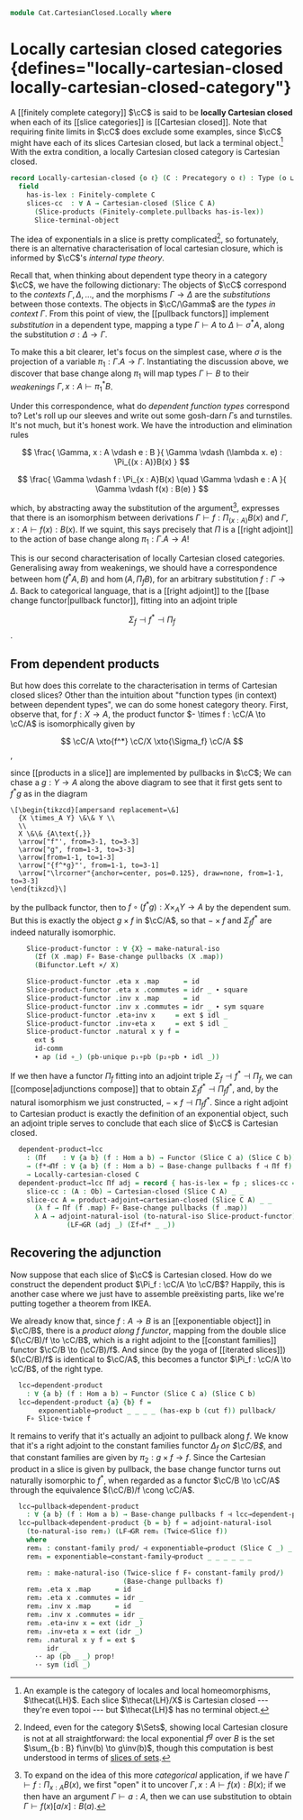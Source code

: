 <!--
```agda
open import Cat.Functor.Adjoint.Compose
open import Cat.Instances.Slice.Twice
open import Cat.Diagram.Limit.Finite
open import Cat.Diagram.Exponential
open import Cat.Instances.Functor
open import Cat.Diagram.Pullback
open import Cat.Functor.Pullback
open import Cat.Diagram.Product
open import Cat.Functor.Adjoint
open import Cat.Instances.Slice
open import Cat.Prelude

import Cat.Functor.Bifunctor as Bifunctor
import Cat.Reasoning
```
-->

```agda
module Cat.CartesianClosed.Locally where
```

<!--
```agda
open make-natural-iso
open Functor
open /-Obj
open /-Hom
```
-->

# Locally cartesian closed categories {defines="locally-cartesian-closed locally-cartesian-closed-category"}

A [[finitely complete category]] $\cC$ is said to be **locally Cartesian
closed** when each of its [[slice categories]] is [[Cartesian closed]].
Note that requiring finite limits in $\cC$ does exclude some examples,
since $\cC$ might have each of its slices Cartesian closed, but lack a
terminal object.[^lh] With the extra condition, a locally Cartesian closed
category is Cartesian closed.

[^lh]: An example is the category of locales and local homeomorphisms,
$\thecat{LH}$. Each slice $\thecat{LH}/X$ is Cartesian closed ---
they're even topoi --- but $\thecat{LH}$ has no terminal object.


[base change]: Cat.Functor.Pullback.html

```agda
record Locally-cartesian-closed {o ℓ} (C : Precategory o ℓ) : Type (o ⊔ ℓ) where
  field
    has-is-lex : Finitely-complete C
    slices-cc  : ∀ A → Cartesian-closed (Slice C A)
      (Slice-products (Finitely-complete.pullbacks has-is-lex))
      Slice-terminal-object
```

<!--
```agda
module _ {o ℓ} (C : Precategory o ℓ) (fp : Finitely-complete C) where
  open Locally-cartesian-closed
  open Finitely-complete fp
  open Pullbacks pullbacks
  open Cat.Reasoning C

  module _ {A : Ob} where
    private module Fc = Cat.Reasoning Cat[ Slice C A , Slice C A ]
    ×/ = Binary-products.×-functor (Slice-products {b = A} pullbacks)
    open make-natural-iso
```
-->

The idea of exponentials in a slice is pretty complicated[^sets], so
fortunately, there is an alternative characterisation of local cartesian
closure, which is informed by $\cC$'s _internal type theory_.

Recall that, when thinking about dependent type theory in a category
$\cC$, we have the following dictionary: The objects of $\cC$ correspond
to the _contexts_ $\Gamma, \Delta, \dots$, and the morphisms $\Gamma \to
\Delta$ are the _substitutions_ between those contexts. The objects in
$\cC/\Gamma$ are the _types in context $\Gamma$_. From this point of
view, the [[pullback functors]] implement _substitution_ in a dependent
type, mapping a type $\Gamma \vdash A$ to $\Delta \vdash \sigma^*A$,
along the substitution $\sigma : \Delta \to \Gamma$.

[^sets]: Indeed, even for the category $\Sets$, showing local Cartesian
closure is not at all straightforward: the local exponential $f^g$ over
$B$ is the set $\sum_{b : B} f\inv(b) \to g\inv(b)$, though this
computation is best understood in terms of [slices of
sets](Cat.Instances.Slice.html#slices-of-sets).

To make this a bit clearer, let's focus on the simplest case, where
$\sigma$ is the projection of a variable $\pi_1 : \Gamma.A \to \Gamma$.
Instantiating the discussion above, we discover that base change along
$\pi_1$ will map types $\Gamma \vdash B$ to their _weakenings_ $\Gamma,
x : A \vdash \pi_1^*B$.

Under this correspondence, what do _dependent function types_ correspond
to?  Let's roll up our sleeves and write out some gosh-darn $\Gamma$s
and turnstiles. It's not much, but it's honest work. We have the
introduction and elimination rules

<div class=mathpar>

$$
\frac{
  \Gamma, x : A \vdash e : B
}{
  \Gamma \vdash (\lambda x. e) : \Pi_{(x : A)}B(x)
}
$$

$$
\frac{
  \Gamma \vdash f : \Pi_{x : A}B(x) \quad
  \Gamma \vdash e : A
}{
  \Gamma \vdash f(x) : B(e)
}
$$

</div>

which, by abstracting away the substitution of the argument[^app],
expresses that there is an isomorphism between derivations $\Gamma
\vdash f : \Pi_{(x : A)} B(x)$ and $\Gamma, x : A \vdash f(x) : B(x)$.
If we squint, this says precisely that $\Pi$ is a [[right adjoint]] to
the action of base change along $\pi_1 : \Gamma.A \to A$!

[^app]: To expand on the idea of this more _categorical_ application, if
we have $\Gamma \vdash f : \Pi_{x : A}B(x)$, we first "open" it to
uncover $\Gamma, x : A \vdash f(x) : B(x)$; if we then have an argument
$\Gamma \vdash a : A$, then we can use substitution to obtain $\Gamma
\vdash f(x)[a/x] : B(a)$.

This is our second characterisation of locally Cartesian closed
categories. Generalising away from weakenings, we should have a
correspondence between $\hom(f^*A, B)$ and $\hom(A, \Pi_f B)$, for an
arbitrary substitution $f : \Gamma \to \Delta$. Back to categorical
language, that is a [[right adjoint]] to the [[base change
functor|pullback functor]], fitting into an adjoint triple

$$
\Sigma_f \dashv f^* \dashv \textstyle\Pi_f
$$.

## From dependent products

But how does this correlate to the characterisation in terms of
Cartesian closed slices? Other than the intuition about "function types
(in context) between dependent types", we can do some honest category
theory. First, observe that, for $f : X \to A$, the product functor $-
\times f : \cC/A \to \cC/A$ is isomorphically given by

$$
\cC/A \xto{f^*} \cC/X \xto{\Sigma_f} \cC/A
$$,

since [[products in a slice]] are implemented by pullbacks in $\cC$; We
can chase a $g : Y \to A$ along the above diagram to see that it first
gets sent to $f^*g$ as in the diagram

~~~{.quiver}
\[\begin{tikzcd}[ampersand replacement=\&]
  {X \times_A Y} \&\& Y \\
  \\
  X \&\& {A\text{,}}
  \arrow["f"', from=3-1, to=3-3]
  \arrow["g", from=1-3, to=3-3]
  \arrow[from=1-1, to=1-3]
  \arrow["{f^*g}"', from=1-1, to=3-1]
  \arrow["\lrcorner"{anchor=center, pos=0.125}, draw=none, from=1-1, to=3-3]
\end{tikzcd}\]
~~~

by the pullback functor, then to $f \circ (f^*g) : X \times_A Y \to A$
by the dependent sum. But this is exactly the object $g \times f$ in
$\cC/A$, so that $- \times f$ and $\Sigma_f f^*$ are indeed naturally
isomorphic.

```agda
    Slice-product-functor : ∀ {X} → make-natural-iso
      (Σf (X .map) F∘ Base-change pullbacks (X .map))
      (Bifunctor.Left ×/ X)

    Slice-product-functor .eta x .map      = id
    Slice-product-functor .eta x .commutes = idr _ ∙ square
    Slice-product-functor .inv x .map      = id
    Slice-product-functor .inv x .commutes = idr _ ∙ sym square
    Slice-product-functor .eta∘inv x     = ext $ idl _
    Slice-product-functor .inv∘eta x     = ext $ idl _
    Slice-product-functor .natural x y f =
      ext $
      id-comm
      ∙ ap (id ∘_) (pb-unique p₁∘pb (p₂∘pb ∙ idl _))
```

If we then have a functor $\Pi_f$ fitting into an adjoint triple
$\Sigma_f \dashv f^* \dashv \Pi_f$, we can [[compose|adjunctions
compose]] that to obtain $\Sigma_f f^* \dashv \Pi_f f^*$, and, by the
natural isomorphism we just constructed, $- \times f \dashv \Pi_f f^*$.
Since a right adjoint to Cartesian product is exactly the definition of
an exponential object, such an adjoint triple serves to conclude that
each slice of $\cC$ is Cartesian closed.

```agda
  dependent-product→lcc
    : (Πf    : ∀ {a b} (f : Hom a b) → Functor (Slice C a) (Slice C b))
    → (f*⊣Πf : ∀ {a b} (f : Hom a b) → Base-change pullbacks f ⊣ Πf f)
    → Locally-cartesian-closed C
  dependent-product→lcc Πf adj = record { has-is-lex = fp ; slices-cc = slice-cc } where
    slice-cc : (A : Ob) → Cartesian-closed (Slice C A) _ _
    slice-cc A = product-adjoint→cartesian-closed (Slice C A) _ _
      (λ f → Πf (f .map) F∘ Base-change pullbacks (f .map))
      λ A → adjoint-natural-isol (to-natural-iso Slice-product-functor)
              (LF⊣GR (adj _) (Σf⊣f* _ _))
```

<!--
```agda
module _ {o ℓ} (C : Precategory o ℓ) (lcc : Locally-cartesian-closed C) where
  open Locally-cartesian-closed lcc
  open Finitely-complete has-is-lex
  open Pullbacks pullbacks
  open Cat.Reasoning C
  open Pullback

  private
    module _ A where open Cartesian-closed (slices-cc A) public

    prod/ : ∀ {a} → Binary-products (Slice C a)
    prod/ = Slice-products pullbacks

    pullback/ : ∀ {b} → Pullbacks (Slice C b)
    pullback/ = Slice-pullbacks pullbacks
```
-->

## Recovering the adjunction

Now suppose that each slice of $\cC$ is Cartesian closed. How do we
construct the dependent product $\Pi_f : \cC/A \to \cC/B$? Happily, this
is another case where we just have to assemble preëxisting parts, like
we're putting together a theorem from IKEA.

We already know that, since $f : A \to B$ is an [[exponentiable object]]
in $\cC/B$, there is a _product along $f$ functor_, mapping from the
double slice $(\cC/B)/f \to \cC/B$, which is a right adjoint to the
[[constant families]] functor $\cC/B \to (\cC/B)/f$. And since (by the
yoga of [[iterated slices]]) $(\cC/B)/f$ is identical to $\cC/A$, this
becomes a functor $\Pi_f : \cC/A \to \cC/B$, of the right type.

```agda
  lcc→dependent-product
    : ∀ {a b} (f : Hom a b) → Functor (Slice C a) (Slice C b)
  lcc→dependent-product {a} {b} f =
       exponentiable→product _ _ _ _ (has-exp b (cut f)) pullback/
    F∘ Slice-twice f
```

It remains to verify that it's actually an adjoint to pullback along
$f$. We know that it's a right adjoint to the constant families functor
$\Delta_f$ _on $\cC/B$_, and that constant families are given by $\pi_2
: g \times f \to f$. Since the Cartesian product in a slice is given by
pullback, the base change functor turns out naturally isomorphic to
$f^*$, when regarded as a functor $\cC/B \to \cC/A$ through the
equivalence $(\cC/B)/f \cong \cC/A$.

```agda
  lcc→pullback⊣dependent-product
    : ∀ {a b} (f : Hom a b) → Base-change pullbacks f ⊣ lcc→dependent-product f
  lcc→pullback⊣dependent-product {b = b} f = adjoint-natural-isol
    (to-natural-iso rem₂) (LF⊣GR rem₁ (Twice⊣Slice f))
    where
    rem₁ : constant-family prod/ ⊣ exponentiable→product (Slice C _) _ _ _ _ _
    rem₁ = exponentiable→constant-family⊣product _ _ _ _ _ _

    rem₂ : make-natural-iso (Twice-slice f F∘ constant-family prod/)
                            (Base-change pullbacks f)
    rem₂ .eta x .map      = id
    rem₂ .eta x .commutes = idr _
    rem₂ .inv x .map      = id
    rem₂ .inv x .commutes = idr _
    rem₂ .eta∘inv x = ext (idr _)
    rem₂ .inv∘eta x = ext (idr _)
    rem₂ .natural x y f = ext $
         idr _
      ·· ap (pb _ _) prop!
      ·· sym (idl _)
```
